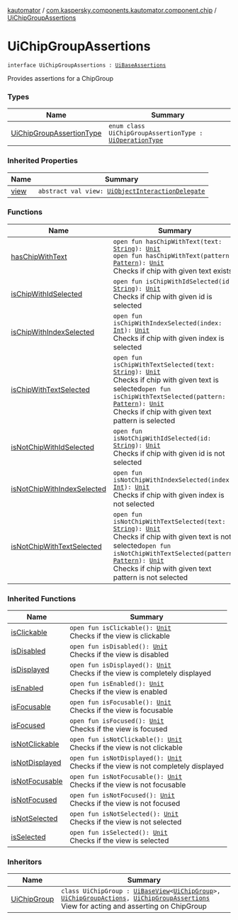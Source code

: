 [kautomator](../../index.md) / [com.kaspersky.components.kautomator.component.chip](../index.md) / [UiChipGroupAssertions](./index.md)

# UiChipGroupAssertions

`interface UiChipGroupAssertions : `[`UiBaseAssertions`](../../com.kaspersky.components.kautomator.component.common.assertions/-ui-base-assertions/index.md)

Provides assertions for a ChipGroup

### Types

| Name | Summary |
|---|---|
| [UiChipGroupAssertionType](-ui-chip-group-assertion-type/index.md) | `enum class UiChipGroupAssertionType : `[`UiOperationType`](../../com.kaspersky.components.kautomator.intercept.operation/-ui-operation-type/index.md) |

### Inherited Properties

| Name | Summary |
|---|---|
| [view](../../com.kaspersky.components.kautomator.component.common.assertions/-ui-base-assertions/view.md) | `abstract val view: `[`UiObjectInteractionDelegate`](../../com.kaspersky.components.kautomator.intercept.delegate/-ui-object-interaction-delegate/index.md) |

### Functions

| Name | Summary |
|---|---|
| [hasChipWithText](has-chip-with-text.md) | `open fun hasChipWithText(text: `[`String`](https://kotlinlang.org/api/latest/jvm/stdlib/kotlin/-string/index.html)`): `[`Unit`](https://kotlinlang.org/api/latest/jvm/stdlib/kotlin/-unit/index.html)<br>`open fun hasChipWithText(pattern: `[`Pattern`](https://developer.android.com/reference/java/util/regex/Pattern.html)`): `[`Unit`](https://kotlinlang.org/api/latest/jvm/stdlib/kotlin/-unit/index.html)<br>Checks if chip with given text exists |
| [isChipWithIdSelected](is-chip-with-id-selected.md) | `open fun isChipWithIdSelected(id: `[`String`](https://kotlinlang.org/api/latest/jvm/stdlib/kotlin/-string/index.html)`): `[`Unit`](https://kotlinlang.org/api/latest/jvm/stdlib/kotlin/-unit/index.html)<br>Checks if chip with given id is selected |
| [isChipWithIndexSelected](is-chip-with-index-selected.md) | `open fun isChipWithIndexSelected(index: `[`Int`](https://kotlinlang.org/api/latest/jvm/stdlib/kotlin/-int/index.html)`): `[`Unit`](https://kotlinlang.org/api/latest/jvm/stdlib/kotlin/-unit/index.html)<br>Checks if chip with given index is selected |
| [isChipWithTextSelected](is-chip-with-text-selected.md) | `open fun isChipWithTextSelected(text: `[`String`](https://kotlinlang.org/api/latest/jvm/stdlib/kotlin/-string/index.html)`): `[`Unit`](https://kotlinlang.org/api/latest/jvm/stdlib/kotlin/-unit/index.html)<br>Checks if chip with given text is selected`open fun isChipWithTextSelected(pattern: `[`Pattern`](https://developer.android.com/reference/java/util/regex/Pattern.html)`): `[`Unit`](https://kotlinlang.org/api/latest/jvm/stdlib/kotlin/-unit/index.html)<br>Checks if chip with given text pattern is selected |
| [isNotChipWithIdSelected](is-not-chip-with-id-selected.md) | `open fun isNotChipWithIdSelected(id: `[`String`](https://kotlinlang.org/api/latest/jvm/stdlib/kotlin/-string/index.html)`): `[`Unit`](https://kotlinlang.org/api/latest/jvm/stdlib/kotlin/-unit/index.html)<br>Checks if chip with given id is not selected |
| [isNotChipWithIndexSelected](is-not-chip-with-index-selected.md) | `open fun isNotChipWithIndexSelected(index: `[`Int`](https://kotlinlang.org/api/latest/jvm/stdlib/kotlin/-int/index.html)`): `[`Unit`](https://kotlinlang.org/api/latest/jvm/stdlib/kotlin/-unit/index.html)<br>Checks if chip with given index is not selected |
| [isNotChipWithTextSelected](is-not-chip-with-text-selected.md) | `open fun isNotChipWithTextSelected(text: `[`String`](https://kotlinlang.org/api/latest/jvm/stdlib/kotlin/-string/index.html)`): `[`Unit`](https://kotlinlang.org/api/latest/jvm/stdlib/kotlin/-unit/index.html)<br>Checks if chip with given text is not selected`open fun isNotChipWithTextSelected(pattern: `[`Pattern`](https://developer.android.com/reference/java/util/regex/Pattern.html)`): `[`Unit`](https://kotlinlang.org/api/latest/jvm/stdlib/kotlin/-unit/index.html)<br>Checks if chip with given text pattern is not selected |

### Inherited Functions

| Name | Summary |
|---|---|
| [isClickable](../../com.kaspersky.components.kautomator.component.common.assertions/-ui-base-assertions/is-clickable.md) | `open fun isClickable(): `[`Unit`](https://kotlinlang.org/api/latest/jvm/stdlib/kotlin/-unit/index.html)<br>Checks if the view is clickable |
| [isDisabled](../../com.kaspersky.components.kautomator.component.common.assertions/-ui-base-assertions/is-disabled.md) | `open fun isDisabled(): `[`Unit`](https://kotlinlang.org/api/latest/jvm/stdlib/kotlin/-unit/index.html)<br>Checks if the view is disabled |
| [isDisplayed](../../com.kaspersky.components.kautomator.component.common.assertions/-ui-base-assertions/is-displayed.md) | `open fun isDisplayed(): `[`Unit`](https://kotlinlang.org/api/latest/jvm/stdlib/kotlin/-unit/index.html)<br>Checks if the view is completely displayed |
| [isEnabled](../../com.kaspersky.components.kautomator.component.common.assertions/-ui-base-assertions/is-enabled.md) | `open fun isEnabled(): `[`Unit`](https://kotlinlang.org/api/latest/jvm/stdlib/kotlin/-unit/index.html)<br>Checks if the view is enabled |
| [isFocusable](../../com.kaspersky.components.kautomator.component.common.assertions/-ui-base-assertions/is-focusable.md) | `open fun isFocusable(): `[`Unit`](https://kotlinlang.org/api/latest/jvm/stdlib/kotlin/-unit/index.html)<br>Checks if the view is focusable |
| [isFocused](../../com.kaspersky.components.kautomator.component.common.assertions/-ui-base-assertions/is-focused.md) | `open fun isFocused(): `[`Unit`](https://kotlinlang.org/api/latest/jvm/stdlib/kotlin/-unit/index.html)<br>Checks if the view is focused |
| [isNotClickable](../../com.kaspersky.components.kautomator.component.common.assertions/-ui-base-assertions/is-not-clickable.md) | `open fun isNotClickable(): `[`Unit`](https://kotlinlang.org/api/latest/jvm/stdlib/kotlin/-unit/index.html)<br>Checks if the view is not clickable |
| [isNotDisplayed](../../com.kaspersky.components.kautomator.component.common.assertions/-ui-base-assertions/is-not-displayed.md) | `open fun isNotDisplayed(): `[`Unit`](https://kotlinlang.org/api/latest/jvm/stdlib/kotlin/-unit/index.html)<br>Checks if the view is not completely displayed |
| [isNotFocusable](../../com.kaspersky.components.kautomator.component.common.assertions/-ui-base-assertions/is-not-focusable.md) | `open fun isNotFocusable(): `[`Unit`](https://kotlinlang.org/api/latest/jvm/stdlib/kotlin/-unit/index.html)<br>Checks if the view is not focusable |
| [isNotFocused](../../com.kaspersky.components.kautomator.component.common.assertions/-ui-base-assertions/is-not-focused.md) | `open fun isNotFocused(): `[`Unit`](https://kotlinlang.org/api/latest/jvm/stdlib/kotlin/-unit/index.html)<br>Checks if the view is not focused |
| [isNotSelected](../../com.kaspersky.components.kautomator.component.common.assertions/-ui-base-assertions/is-not-selected.md) | `open fun isNotSelected(): `[`Unit`](https://kotlinlang.org/api/latest/jvm/stdlib/kotlin/-unit/index.html)<br>Checks if the view is not selected |
| [isSelected](../../com.kaspersky.components.kautomator.component.common.assertions/-ui-base-assertions/is-selected.md) | `open fun isSelected(): `[`Unit`](https://kotlinlang.org/api/latest/jvm/stdlib/kotlin/-unit/index.html)<br>Checks if the view is selected |

### Inheritors

| Name | Summary |
|---|---|
| [UiChipGroup](../-ui-chip-group/index.md) | `class UiChipGroup : `[`UiBaseView`](../../com.kaspersky.components.kautomator.component.common.views/-ui-base-view/index.md)`<`[`UiChipGroup`](../-ui-chip-group/index.md)`>, `[`UiChipGroupActions`](../-ui-chip-group-actions/index.md)`, `[`UiChipGroupAssertions`](./index.md)<br>View for acting and asserting on ChipGroup |
